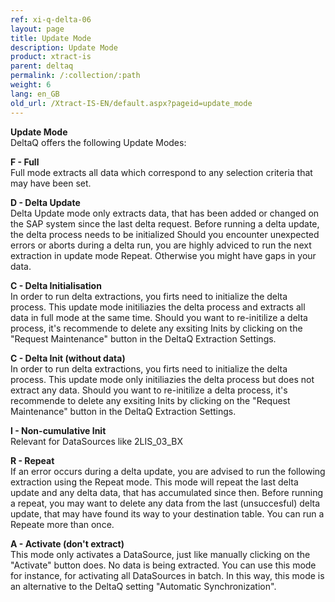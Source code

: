 ```yaml
---
ref: xi-q-delta-06
layout: page
title: Update Mode
description: Update Mode
product: xtract-is
parent: deltaq
permalink: /:collection/:path
weight: 6
lang: en_GB
old_url: /Xtract-IS-EN/default.aspx?pageid=update_mode
---
```


**Update Mode**<br>
DeltaQ offers the following Update Modes:

**F - Full**<br>
Full mode extracts all data which correspond to any selection criteria that may have been set.

**D - Delta Update**<br>
Delta Update mode only extracts data, that has been added or changed on the SAP system since the last delta request. 
Before running a delta update, the delta process needs to be initialized 
Should you encounter unexpected errors or aborts during a delta run, you are highly adviced to run the next extraction in update mode Repeat. Otherwise you might have gaps in your data.

**C - Delta Initialisation**<br>
In order to run delta extractions, you firts need to initialize the delta process. This update mode initiliazies the delta process and extracts all data in full mode at the same time.
Should you want to re-initilize a delta process, it's recommende to delete any exsiting Inits by clicking on the "Request Maintenance" button in the DeltaQ Extraction Settings.

**C - Delta Init (without data)**<br>
In order to run delta extractions, you firts need to initialize the delta process. This update mode only initiliazies the delta process but does not extract any data.
Should you want to re-initilize a delta process, it's recommende to delete any exsiting Inits by clicking on the "Request Maintenance" button in the DeltaQ Extraction Settings.

**I - Non-cumulative Init**<br>
Relevant for DataSources like 2LIS_03_BX

**R - Repeat**<br>
If an error occurs during a delta update, you are advised to run the following extraction using the Repeat mode.
This mode will repeat the last delta update and any delta data, that has accumulated since then.
Before running a repeat, you may want to delete any data from the last (unsuccesful) delta update, that may have found its way to your destination table.
You can run a Repeate more than once.

**A - Activate (don't extract)**<br>
This mode only activates a DataSource, just like manually clicking on the "Activate" button does.  No data is being extracted.
You can use this mode for instance, for activating all DataSources in batch. In this way, this mode is an alternative to the DeltaQ setting "Automatic Synchronization".
